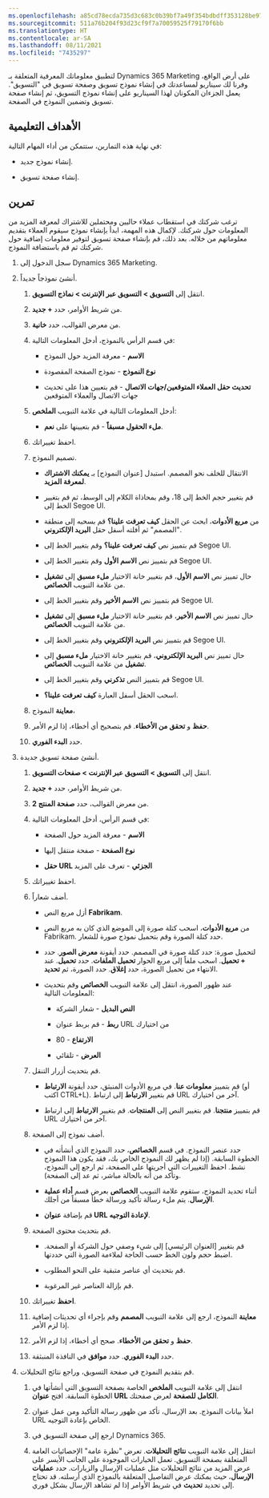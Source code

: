 ```yaml
---
ms.openlocfilehash: a85cd78ecda735d3c683c0b39bf7a49f354bdbdff353128be97419e09ebc6371
ms.sourcegitcommit: 511a76b204f93d23cf9f7a70059525f79170f6bb
ms.translationtype: HT
ms.contentlocale: ar-SA
ms.lasthandoff: 08/11/2021
ms.locfileid: "7435297"
---
```

لتطبيق معلوماتك المعرفية المتعلقة بـ Dynamics 365 Marketing على أرض الواقع، وفرنا لك سيناريو لمساعدتك في إنشاء نموذج تسويق وصفحة تسويق في "التسويق". يعمل الجزءان المكونان لهذا السيناريو على إنشاء نموذج التسويق، ثم إنشاء صفحة تسويق وتضمين النموذج في الصفحة.

## <a name="learning-objectives"></a>الأهداف التعليمية

في نهاية هذه التمارين، ستتمكن من أداء المهام التالية:

-   إنشاء نموذج جديد.

-   إنشاء صفحة تسويق.

## <a name="exercise"></a>تمرين

ترغب شركتك في استقطاب عملاء حاليين ومحتملين للاشتراك لمعرفة المزيد من المعلومات حول شركتك. لإكمال هذه المهمة، ابدأ بإنشاء نموذج سيقوم العملاء بتقديم معلوماتهم من خلاله. بعد ذلك، قم بإنشاء صفحة تسويق لتوفير معلومات إضافية حول شركتك ثم قم باستضافة النموذج.

1.  سجل الدخول إلى Dynamics 365 Marketing.

1.  أنشئ نموذجاً جديداً.

    1.  انتقل إلى **التسويق > التسويق عبر الإنترنت > نماذج التسويق**.

    1.  من شريط الأوامر، حدد **+ جديد**.

    1.  من معرض القوالب، حدد **خانية**.

    1.  في قسم الرأس بالنموذج، أدخل المعلومات التالية:

        -   **الاسم** - معرفة المزيد حول النموذج

        -   **نوع النموذج** - نموذج الصفحة المقصودة

        -   **تحديث حقل العملاء المتوقعين/جهات الاتصال** - قم بتعيين هذا على تحديث جهات الاتصال والعملاء المتوقعين

    1.  أدخل المعلومات التالية في علامة التبويب **الملخص**:

        -   **ملء الحقول مسبقاً** - قم بتعيينها على **نعم**.

    1.  احفظ تغييراتك.

    1.  تصميم النموذج.

        -   الانتقال للخلف نحو المصمم. استبدل [عنوان النموذج] بـ **يمكنك الاشتراك لمعرفة المزيد**.

        -   قم بتغيير حجم الخط إلى 18، وقم بمحاذاة الكلام إلى الوسط، ثم قم بتغيير الخط إلى Segoe UI.

        -   من **مربع الأدوات**، ابحث عن الحقل **كيف تعرفت علينا؟** قم بسحبه إلى منطقة "المصمم" ثم أفلته أسفل حقل **البريد الإلكتروني**.

        -   قم بتمييز نص **كيف تعرفت علينا؟** وقم بتغيير الخط إلى Segoe UI.

        -   قم بتمييز نص **الاسم الأول** وقم بتغيير الخط إلى Segoe UI.

        -   حال تمييز نص **الاسم الأول**، قم بتغيير خانة الاختيار **ملء مسبق** إلى **تشغيل** من علامة التبويب **الخصائص**.

        -   قم بتمييز نص **الاسم الأخير** وقم بتغيير الخط إلى Segoe UI.

        -   حال تمييز نص **الاسم الأخير**، قم بتغيير خانة الاختيار **ملء مسبق** إلى **تشغيل** من علامة التبويب **الخصائص**.

        -   قم بتمييز نص **البريد الإلكتروني** وقم بتغيير الخط إلى Segoe UI.

        -   حال تمييز نص **البريد الإلكتروني**، قم بتغيير خانة الاختيار **ملء مسبق** إلى **تشغيل** من علامة التبويب **الخصائص**.

        -   قم بتمييز النص **تذكرني** وقم بتغيير الخط إلى Segoe UI.

        -   اسحب الحقل أسفل العبارة **كيف تعرفت علينا؟**.

    1.  **معاينة** النموذج،

    1.  **حفظ** و **تحقق من الأخطاء**. قم بتصحيح أي أخطاء، إذا لزم الأمر.

    1.  حدد **البدء الفوري**.

1.  أنشئ صفحة تسويق جديدة.

    1.  انتقل إلى **التسويق > التسويق عبر الإنترنت > صفحات التسويق**.
    
    1.  من شريط الأوامر، حدد **+ جديد**.
    
    1.  من معرض القوالب، حدد **صفحة المنتج 2**.
    
    1.  في قسم الرأس، أدخل المعلومات التالية:
    
        -   **الاسم** - معرفة المزيد حول الصفحة
    
        -   **نوع الصفحة** - صفحة منتقل إليها
    
        -   **حقل URL الجزئي** - تعرف على المزيد
    
    1.  احفظ تغييراتك.
    
    1.  أضف شعاراً.

        -   أزل مربع النص **Fabrikam‎**. 
    
        -   من **مربع الأدوات**، اسحب كتلة صورة إلى الموضع الذي كان به مربع النص Fabrikam. حدد كتلة الصورة وقم بتحميل نموذج صورة للشعار.
    
        -   لتحميل صورة: حدد كتلة صورة في المصمم. حدد أيقونة **معرض الصور**. حدد **+ تحميل**. اسحب ملفاً إلى مربع الحوار **تحميل الملفات**. حدد **تحميل**. عند الانتهاء من تحميل الصورة، حدد **إغلاق**. حدد الصورة، ثم **تحديد**.
    
        -   عند ظهور الصورة، انتقل إلى علامة التبويب **الخصائص** وقم بتحديث المعلومات التالية:
    
            -   **النص البديل** - شعار الشركة
    
            -   **ربط** - قم بربط عنوان URL من اختيارك
    
            -   **الارتفاع** - 80
    
            -   **العرض** - تلقائي
    
    1.  قم بتحديث أزرار التنقل.

        -   قم بتمييز **معلومات عنا**. في مربع الأدوات المنبثق، حدد أيقونة **الارتباط** (أو اكتب CTRL+L). قم بتغيير **الارتباط** إلى ارتباط URL آخر من اختيارك.
    
        -   قم بتمييز **منتجنا**. قم بتغيير النص إلى **المنتجات**. قم بتغيير **الارتباط** إلى ارتباط URL آخر من اختيارك.
    
    1.  أضف نموذج إلى الصفحة.
    
        -   حدد عنصر النموذج. في قسم **الخصائص**، حدد النموذج الذي أنشأته في الخطوة السابقة. (إذا لم يظهر لك النموذج الخاص بك، فقد يكون هذا النموذج نشط. احفظ التغييرات التي أجريتها على الصفحة، ثم ارجع إلى النموذج، وتأكد من أنه بالحالة مباشر، ثم عد إلى الصفحة).
    
        -   أثناء تحديد النموذج، ستقوم علامة التبويب **الخصائص** بعرض قسم **أداء عملية الإرسال**. يتم ملء رسالة تأكيد ورسالة خطأ مسبقاً من أجلك.
    
        -   قم بإضافة **عنوان URL لإعادة التوجيه**.
    
    1.  قم بتحديث محتوى الصفحة.
    
        -   قم بتغيير [العنوان الرئيسي] إلى شيء وصفي حول الشركة أو الصفحة. اضبط حجم ولون الخط حسب الحاجة لملاءمة الصورة التي حددتها.
    
        -   قم بتحديث أي عناصر متبقية على النحو المطلوب.
    
        -   قم بإزالة العناصر غير المرغوبة.
    
    1.  **احفظ** تغييراتك.
    
    1.  **معاينة** النموذج، ارجع إلى علامة التبويب **المصمم** وقم بإجراء أي تحديثات إضافية إذا لزم الأمر.
    
    1.  **حفظ** و **تحقق من الأخطاء**. صحح أي أخطاء، إذا لزم الأمر.
    
    1.  حدد **البدء الفوري**. حدد **موافق** في النافذة المنبثقة.

1.  قم بتقديم النموذج في صفحة التسويق، وراجع نتائج التحليلات.

    1.  انتقل إلى علامة التبويب **الملخص** الخاصة بصفحة التسويق التي أنشأتها في الخطوة السابقة. افتح **عنوان URL الكامل للصفحة** لعرض صفحتك.

    1.  املأ بيانات النموذج. بعد الإرسال، تأكد من ظهور رسالة التأكيد ومن عمل عنوان URL الخاص بإعادة التوجيه.

    1.  ارجع إلى صفحة التسويق في Dynamics 365.

    1.  انتقل إلى علامة التبويب **نتائج التحليلات**. تعرض "نظرة عامة" الإحصائيات العامة المتعلقة بصفحة التسويق. تعمل الخيارات الموجودة على الجانب الأيسر على عرض المزيد من نتائج التحليلات مثل عمليات الإرسال والزيارات. حدد **عمليات الإرسال**، حيث يمكنك عرض التفاصيل المتعلقة بالنموذج الذي أرسلته. قد تحتاج إلى تحديد **تحديث** في شريط الأوامر إذا لم تشاهد الإرسال بشكل فوري.
